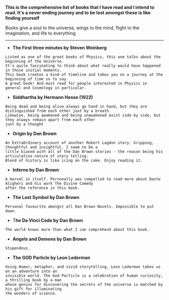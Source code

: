 **This is the comprehensive list of books that I have read and I intend to read. It's a never ending journey and to be lost amongst these
is like finding yourself**

Books give a soul to the universe,
wings to the mind,
flight to the imagination, 
and life to everything

---
- **The First three minutes by Steven Weinberg**  
```
Listed as one of the great books of Physics, this one talks about the beginning of the Universe.
It's quite fascinating to think about what really would have happened in those initial moments.
This book creates a kind of timeline and takes you on a journey at the beginning of time so to say.
A great book! And must read for people interested in Physics in general and Cosmology in particular. 
```
- **Siddhartha by Hermann Hesse (1922)**
```
Being dead and being alive always go hand in hand, but they are distinguished from each other just by a breath.
Likewise, being awakened and being unawakened exist side by side, but they always remain apart from each other 
just by a thought
```
- **Origin by Dan Brown**
```
An ExtraOrdinary account of another Robert Lagdon story. Gripping, thoughtful and insightful. I seem to be a 
little biased with all of the Dan Brown stories - the reason being his articulative nature of story telling. 
Blend of history is like icing on the cake. Enjoy reading it.
```
- **Inferno by Dan Brown**
```
A marvel in itself. Personally was compelled to read more about Dante Aligheri and his work The Divine Comedy
after the reference in this book.
```
- **The Lost Symbol by Dan Brown**
```
Personal favourite amongst all Dan Brown Novels. Impossible to put down.
```
- T**he Da Vinci Code by Dan Brown**
```
The world knows more than what I can comprehend about this book.
```
- **Angels and Demons by Dan Brown**
```
Stupendous.
```
- **The GOD Particle by Leon Lederman**
```
Using Humor, metaphor, and vivid storytelling, Leon Lederman takes us on an adventure into an 
invisible world. The God Particle is a celebration of human curiosity, a thrilling book by a man
whose genius for discovering the secrets of the universe is matched by his gift for illuminating
the wonders of science.
```
